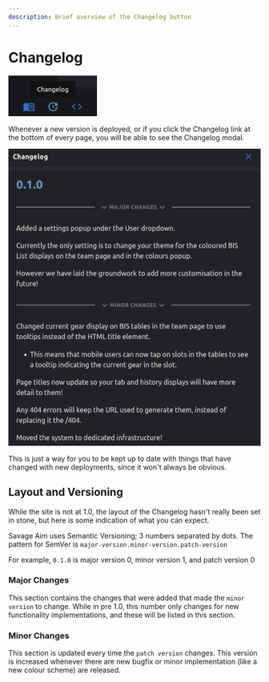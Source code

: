 ```yaml
---
description: Brief overview of the Changelog button
---
```


# Changelog

&#x20;![](<../.gitbook/assets/image (5).png>)

Whenever a new version is deployed, or if you click the Changelog link at the bottom of every page, you will be able to see the Changelog modal.

![](<../.gitbook/assets/image (7).png>)

This is just a way for you to be kept up to date with things that have changed with new deployments, since it won't always be obvious.

## Layout and Versioning

While the site is not at 1.0, the layout of the Changelog hasn't really been set in stone, but here is some indication of what you can expect.

Savage Aim uses Semantic Versioning; 3 numbers separated by dots. The pattern for SemVer is `major-version.minor-version.patch-version`

For example, `0.1.0` is major version 0, minor version 1, and patch version 0

### Major Changes

This section contains the changes that were added that made the `minor version` to change. While in pre 1.0, this number only changes for new functionality implementations, and these will be listed in this section.

### Minor Changes

This section is updated every time the `patch version` changes. This version is increased whenever there are new bugfix or minor implementation (like a new colour scheme) are released.
